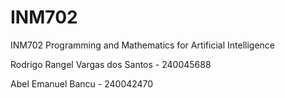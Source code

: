 # INM702

INM702 Programming and Mathematics for Artificial Intelligence

Rodrigo Rangel Vargas dos Santos - 240045688

Abel Emanuel Bancu - 240042470
